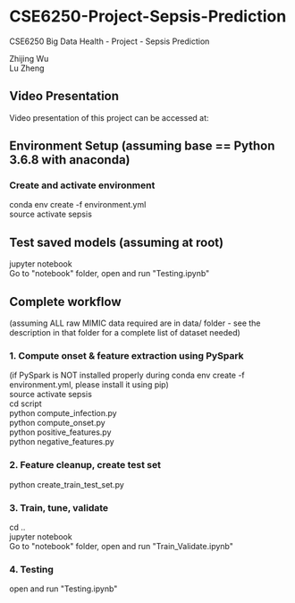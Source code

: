 # CSE6250-Project-Sepsis-Prediction
CSE6250 Big Data Health - Project - Sepsis Prediction

Zhijing Wu\
Lu Zheng

## Video Presentation
Video presentation of this project can be accessed at:

## Environment Setup (assuming base == Python 3.6.8 with anaconda)
### Create and activate environment
conda env create -f environment.yml\
source activate sepsis

## Test saved models (assuming at root)
jupyter notebook\
Go to "notebook" folder, open and run "Testing.ipynb"

## Complete workflow
(assuming ALL raw MIMIC data required are in data/ folder - see the description in that folder for a complete list of dataset needed)
### 1. Compute onset & feature extraction using PySpark 
(if PySpark is NOT installed properly during conda env create -f environment.yml, please install it using pip)\
source activate sepsis\
cd script\
python compute_infection.py\
python compute_onset.py\
python positive_features.py\
python negative_features.py

### 2. Feature cleanup, create test set
python create_train_test_set.py

### 3. Train, tune, validate
cd ..\
jupyter notebook\
Go to "notebook" folder, open and run "Train_Validate.ipynb"

### 4. Testing
open and run "Testing.ipynb"
